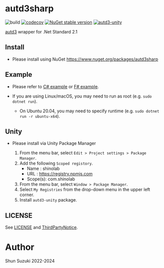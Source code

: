 # autd3sharp


![build](https://github.com/shinolab/AUTD3Sharp/workflows/build/badge.svg)
[![codecov](https://codecov.io/gh/shinolab/AUTD3Sharp/graph/badge.svg?precision=2)](https://codecov.io/gh/shinolab/AUTD3Sharp)
[![NuGet stable version](https://img.shields.io/nuget/v/autd3sharp)](https://nuget.org/packages/AUTD3Sharp)
[![autd3-unity](https://img.shields.io/npm/v/com.shinolab.autd3?label=autd3-unity)](https://www.npmjs.com/package/com.shinolab.autd3)

[autd3](https://github.com/shinolab/autd3-rs) wrapper for .Net Standard 2.1

## Install

* Please install using NuGet
    https://www.nuget.org/packages/autd3sharp

## Example

* Please refer to [C# example](./example/cs) or [F# example](./example/fs).

* If you are using Linux/macOS, you may need to run as root (e.g. `sudo dotnet run`).
    * On Ubuntu 20.04, you may need to specify runtime (e.g. `sudo dotnet run -r ubuntu-x64`).

## Unity

* Please install via Unity Package Manager

    1. From the menu bar, select `Edit > Project settings > Package Manager`.
    1. Add the following `Scoped registory`.
        - Name : shinolab
        - URL : https://registry.npmjs.com
        - Scope(s): com.shinolab
    1. From the menu bar, select `Window > Package Manager`.
    1. Select `My Registries` from the drop-down menu in the upper left corner.
    1. Install `autd3-unity` package.

## LICENSE

See [LICENSE](./LICENSE) and [ThirdPartyNotice](./ThirdPartyNotice.txt).

# Author

Shun Suzuki 2022-2024
